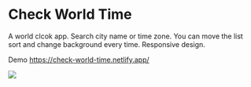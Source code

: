 # Check World Time 

A world clcok app. Search city name or time zone. 
You can move the list sort and change background every time. 
Responsive design.

Demo
https://check-world-time.netlify.app/

![](assets/world-clock.png)
